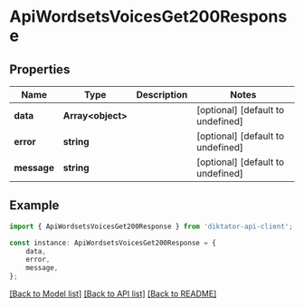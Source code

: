 # ApiWordsetsVoicesGet200Response


## Properties

Name | Type | Description | Notes
------------ | ------------- | ------------- | -------------
**data** | **Array&lt;object&gt;** |  | [optional] [default to undefined]
**error** | **string** |  | [optional] [default to undefined]
**message** | **string** |  | [optional] [default to undefined]

## Example

```typescript
import { ApiWordsetsVoicesGet200Response } from 'diktator-api-client';

const instance: ApiWordsetsVoicesGet200Response = {
    data,
    error,
    message,
};
```

[[Back to Model list]](../README.md#documentation-for-models) [[Back to API list]](../README.md#documentation-for-api-endpoints) [[Back to README]](../README.md)
